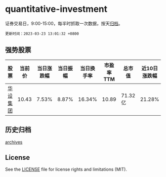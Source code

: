 # quantitative-investment

证券交易日，9:00-15:00，每半时抓取一次数据，按天[归档](archives)。

`更新时间：2023-03-23 13:01:32 +0800`

## 强势股票

|股票|当前价|当日涨跌幅|当日振幅|当日换手率|市盈率TTM|总市值|近10日涨跌幅|
|----|----|----|----|----|----|----|----|
|[华设集团](https://xueqiu.com/S/SH603018)|10.43|7.53%|8.87%|16.34%|10.89|71.32亿|21.28%|

## 历史归档

[archives](archives)

## License

See the [LICENSE](LICENSE) file for license rights and limitations (MIT).